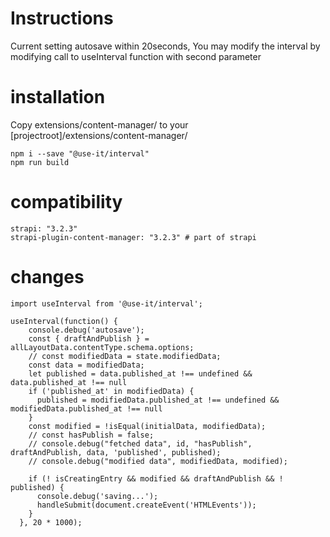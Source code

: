
# Instructions

Current setting autosave within 20seconds,
You may modify the interval by modifying call to useInterval function with second parameter

# installation

Copy extensions/content-manager/ to your [projectroot]/extensions/content-manager/ 

```
npm i --save "@use-it/interval"
npm run build

```

# compatibility

```
strapi: "3.2.3"
strapi-plugin-content-manager: "3.2.3" # part of strapi
```

# changes

```
import useInterval from '@use-it/interval';

useInterval(function() {
    console.debug('autosave');
    const { draftAndPublish } = allLayoutData.contentType.schema.options;
    // const modifiedData = state.modifiedData;
    const data = modifiedData;
    let published = data.published_at !== undefined && data.published_at !== null
    if ('published_at' in modifiedData) {
      published = modifiedData.published_at !== undefined && modifiedData.published_at !== null
    }
    const modified = !isEqual(initialData, modifiedData);
    // const hasPublish = false;
    // console.debug("fetched data", id, "hasPublish", draftAndPublish, data, 'published', published);
    // console.debug("modified data", modifiedData, modified);

    if (! isCreatingEntry && modified && draftAndPublish && ! published) {
      console.debug('saving...');
      handleSubmit(document.createEvent('HTMLEvents'));
    }
  }, 20 * 1000);
```